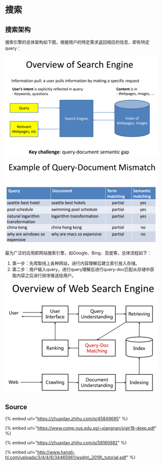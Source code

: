 # 搜索

## 搜索架构

搜索引擎的总体架构如下图，根据用户的特定需求返回相应的信息，即有特定query：

![](../../../.gitbook/assets/timline-jie-tu-20190325143624.png)

![](../../../.gitbook/assets/timline-jie-tu-20190325143827.png)

最为广泛的应用即网站搜索引擎，如Google、Bing、百度等，总体流程如下：

1. 第一步：先爬取线上各种网站，进行内容理解后建立索引放入存储。
2. 第二步：用户输入query，进行query理解后进行query-doc匹配从存储中获取内容之后进行排序推送给用户。

![](../../../.gitbook/assets/timline-jie-tu-20190325144828.png)

## Source

{% embed url="https://zhuanlan.zhihu.com/p/45849695" %}

{% embed url="https://www.comp.nus.edu.sg/~xiangnan/sigir18-deep.pdf" %}

{% embed url="https://zhuanlan.zhihu.com/p/58160982" %}

{% embed url="http://www.hangli-hl.com/uploads/3/4/4/6/34465961/wsdm\_2019\_tutorial.pdf" %}

